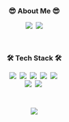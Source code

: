 <!--
**AllveGit/AllveGit** is a ✨ _special_ ✨ repository because its `README.md` (this file) appears on your GitHub profile.

Here are some ideas to get you started:

- 🔭 I’m currently working on ...
- 🌱 I’m currently learning ...
- 👯 I’m looking to collaborate on ...
- 🤔 I’m looking for help with ...
- 💬 Ask me about ...
- 📫 How to reach me: ...
- 😄 Pronouns: ...
- ⚡ Fun fact: ...
-->
<h3 align="center">😎 About Me 😎</h3>
<p align="center">
  <a href="https://AllveGit.github.io/"><img src="https://img.shields.io/badge/Tech%20Blog-11B48A?style=flat&logo=GitHub&logoColor=white&link=https://AllveGit.github.io/"/></a>&nbsp
  <a href="mailto:allvegamedevelop@gmail.com"><img src="https://img.shields.io/badge/Gmail-d14836?style=flat-square&logo=Gmail&logoColor=white&link=allvegamedevelop@gmail.com"/></a>
</p>

<br>
<h3 align="center">🛠 Tech Stack 🛠</h3>
<p align="center">
  <img src = "https://img.shields.io/badge/-C-A8B9CC?style=flat-square&logo=C&logoColor=white"/></a>&nbsp
  <img src = "https://img.shields.io/badge/-C++-00599C?style=flat-square&logo=c%2B%2B&logoColor=white"/></a>&nbsp
  <img src = "https://img.shields.io/badge/-CSharp-239120?style=flat-square&logo=C%20Sharp&logoColor=white"/></a>&nbsp
  <img src = "https://img.shields.io/badge/-Go-00ADD8?style=flat-square&logo=Go&logoColor=white"/></a>&nbsp
  <img src = "https://img.shields.io/badge/-Rust-000000?style=flat-square&logo=Rust&logoColor=white"/></a>&nbsp
  <br>
  <img src = "https://img.shields.io/badge/-Unity-FFFFFF?style=flat-square&logo=Unity&logoColor=black"/></a>&nbsp
  <img src = "https://img.shields.io/badge/-UnrealEngine-0E1128?style=flat-square&logo=UnrealEngine&logoColor=white"/></a>&nbsp
</p>

<br>
<p align="center">
  <a href="https://hits.seeyoufarm.com"><img src="https://hits.seeyoufarm.com/api/count/incr/badge.svg?url=https%3A%2F%2Fgithub.com%2FAllveGit&count_bg=%2379C83D&title_bg=%23555555&icon=&icon_color=%23E7E7E7&title=Visitors&edge_flat=false"/></a>
</p>
